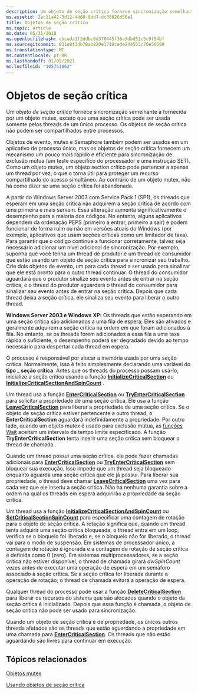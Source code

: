 ```yaml
---
description: Um objeto de seção crítica fornece sincronização semelhante à fornecida por um objeto mutex, exceto que uma seção crítica pode ser usada somente pelos threads de um único processo.
ms.assetid: 2ec11a42-3d12-4d60-9dd7-dc38926d56e1
title: Objetos de seção crítica
ms.topic: article
ms.date: 05/31/2018
ms.openlocfilehash: cbcada1f2ddbc6d370445f36a3dbd51c5c9f54bf
ms.sourcegitcommit: 831e8f3db78ab820e1710cede244553c70e50500
ms.translationtype: MT
ms.contentlocale: pt-BR
ms.lasthandoff: 01/08/2021
ms.locfileid: "105751062"
---
```

# <a name="critical-section-objects"></a>Objetos de seção crítica

Um *objeto de seção crítica* fornece sincronização semelhante à fornecida por um objeto mutex, exceto que uma seção crítica pode ser usada somente pelos threads de um único processo. Os objetos de seção crítica não podem ser compartilhados entre processos.

Objetos de evento, mutex e Semaphore também podem ser usados em um aplicativo de processo único, mas os objetos de seção crítica fornecem um mecanismo um pouco mais rápido e eficiente para sincronização de exclusão mútua (um teste específico do processador e uma instrução SET). Como um objeto mutex, um objeto section crítico pode pertencer a apenas um thread por vez, o que o torna útil para proteger um recurso compartilhado do acesso simultâneo. Ao contrário de um objeto mutex, não há como dizer se uma seção crítica foi abandonada.

A partir do Windows Server 2003 com Service Pack 1 (SP1), os threads que esperam em uma seção crítica não adquirem a seção crítica de acordo com uma primeira e mais servem. Essa alteração aumenta significativamente o desempenho para a maioria dos códigos. No entanto, alguns aplicativos dependem da ordenação PEPS (primeiro a entrar, primeiro a sair) e podem funcionar de forma ruim ou não em versões atuais do Windows (por exemplo, aplicativos que usam seções críticas como um limitador de taxa). Para garantir que o código continue a funcionar corretamente, talvez seja necessário adicionar um nível adicional de sincronização. Por exemplo, suponha que você tenha um thread de produtor e um thread de consumidor que estão usando um objeto de seção crítica para sincronizar seu trabalho. Crie dois objetos de evento, um para cada thread a ser usado para sinalizar que ele está pronto para o outro thread continuar. O thread do consumidor aguardará que o produtor sinalize seu evento antes de entrar na seção crítica, e o thread do produtor aguardará o thread do consumidor para sinalizar seu evento antes de entrar na seção crítica. Depois que cada thread deixa a seção crítica, ele sinaliza seu evento para liberar o outro thread.

**Windows Server 2003 e Windows XP:** Os threads que estão esperando em uma seção crítica são adicionados a uma fila de espera; Eles são ativados e geralmente adquirem a seção crítica na ordem em que foram adicionados à fila. No entanto, se os threads forem adicionados a essa fila a uma taxa rápida o suficiente, o desempenho poderá ser degradado devido ao tempo necessário para despertar cada thread em espera.

O processo é responsável por alocar a memória usada por uma seção crítica. Normalmente, isso é feito simplesmente declarando uma variável do **tipo \_ seção crítica**. Antes que os threads do processo possam usá-lo, inicialize a seção crítica usando a função [**InitializeCriticalSection**](/windows/win32/api/synchapi/nf-synchapi-initializecriticalsection) ou [**InitializeCriticalSectionAndSpinCount**](/windows/win32/api/synchapi/nf-synchapi-initializecriticalsectionandspincount) .

Um thread usa a função [**EnterCriticalSection**](/windows/win32/api/synchapi/nf-synchapi-entercriticalsection) ou [**TryEnterCriticalSection**](/windows/win32/api/synchapi/nf-synchapi-tryentercriticalsection) para solicitar a propriedade de uma seção crítica. Ele usa a função [**LeaveCriticalSection**](/windows/win32/api/synchapi/nf-synchapi-leavecriticalsection) para liberar a propriedade de uma seção crítica. Se o objeto de seção crítica estiver pertencente a outro thread, o **EnterCriticalSection** aguardará indefinidamente a propriedade. Por outro lado, quando um objeto mutex é usado para exclusão mútua, as [funções Wait](wait-functions.md) aceitam um intervalo de tempo limite especificado. A função **TryEnterCriticalSection** tenta inserir uma seção crítica sem bloquear o thread de chamada.

Quando um thread possui uma seção crítica, ele pode fazer chamadas adicionais para [**EnterCriticalSection**](/windows/win32/api/synchapi/nf-synchapi-entercriticalsection) ou [**TryEnterCriticalSection**](/windows/win32/api/synchapi/nf-synchapi-tryentercriticalsection) sem bloquear sua execução. Isso impede que um thread seja bloqueado enquanto aguarda uma seção crítica que ele já possui. Para liberar sua propriedade, o thread deve chamar [**LeaveCriticalSection**](/windows/win32/api/synchapi/nf-synchapi-leavecriticalsection) uma vez para cada vez que ele inseriu a seção crítica. Não há nenhuma garantia sobre a ordem na qual os threads em espera adquirirão a propriedade da seção crítica.

Um thread usa a função [**InitializeCriticalSectionAndSpinCount**](/windows/win32/api/synchapi/nf-synchapi-initializecriticalsectionandspincount) ou [**SetCriticalSectionSpinCount**](/windows/win32/api/synchapi/nf-synchapi-setcriticalsectionspincount) para especificar uma contagem de rotação para o objeto de seção crítica. A rotação significa que, quando um thread tenta adquirir uma seção crítica bloqueada, o thread entra em um loop, verifica se o bloqueio foi liberado e, se o bloqueio não for liberado, o thread vai para o modo de suspensão. Em sistemas de processador único, a contagem de rotação é ignorada e a contagem de rotação de seção crítica é definida como 0 (zero). Em sistemas multiprocessadores, se a seção crítica não estiver disponível, o thread de chamada girará *dwSpinCount* vezes antes de executar uma operação de espera em um semáforo associado à seção crítica. Se a seção crítica for liberada durante a operação de rotação, o thread de chamada evitará a operação de espera.

Qualquer thread do processo pode usar a função [**DeleteCriticalSection**](/windows/win32/api/synchapi/nf-synchapi-deletecriticalsection) para liberar os recursos do sistema que são alocados quando o objeto da seção crítica é inicializado. Depois que essa função é chamada, o objeto de seção crítica não pode ser usado para sincronização.

Quando um objeto de seção crítica é de propriedade, os únicos outros threads afetados são os threads que estão aguardando a propriedade em uma chamada para [**EnterCriticalSection**](/windows/win32/api/synchapi/nf-synchapi-entercriticalsection). Os threads que não estão aguardando são livres para continuar em execução.

## <a name="related-topics"></a>Tópicos relacionados

<dl> <dt>

[Objetos mutex](mutex-objects.md)
</dt> <dt>

[Usando objetos de seção crítica](using-critical-section-objects.md)
</dt> </dl>

 

 
